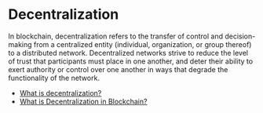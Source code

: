 # Decentralization

In blockchain, decentralization refers to the transfer of control and decision-making from a centralized entity (individual, organization, or group thereof) to a distributed network. Decentralized networks strive to reduce the level of trust that participants must place in one another, and deter their ability to exert authority or control over one another in ways that degrade the functionality of the network.

- [What is decentralization?](https://aws.amazon.com/blockchain/decentralization-in-blockchain/)
- [What is Decentralization in Blockchain?](https://www.blockchain-council.org/blockchain/what-is-decentralization-in-blockchain/)
